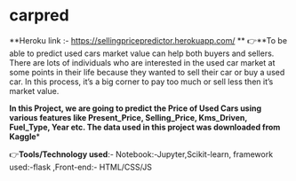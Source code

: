 # carpred

**Heroku link :- https://sellingpricepredictor.herokuapp.com/ **
👉**To be able to predict used cars market value can help both buyers and sellers. There are lots of individuals who are interested in the used car market at some points in their life because they wanted to sell their car or buy a used car. In this process, it’s a big corner to pay too much or sell less then it’s market value.

**In this Project, we are going to predict the Price of Used Cars using various features like Present_Price, Selling_Price, Kms_Driven, Fuel_Type, Year etc. The data used in this project was downloaded from Kaggle***

👉**Tools/Technology used**:- Notebook:-Jupyter,Scikit-learn, framework used:-flask ,Front-end:- HTML/CSS/JS
